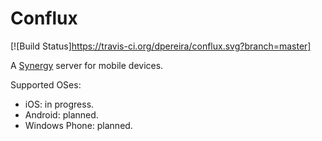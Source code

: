 Conflux 
=======

[![Build Status]https://travis-ci.org/dpereira/conflux.svg?branch=master]

A [Synergy](http://synergy-project.org/) server for mobile devices.

Supported OSes:

 - iOS: in progress.
 - Android: planned.
 - Windows Phone: planned.
